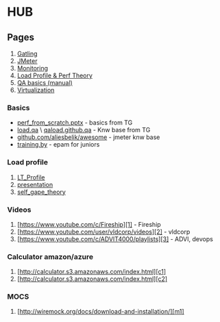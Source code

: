 # HUB
## Pages
1. [Gatling](gatling)
2. [JMeter](jmeter)
3. [Monitoring](monitoring)
4. [Load Profile & Perf Theory](theory)
5. [QA basics (manual)](qa)
6. [Virtualization](virtualization)

### Basics
* [perf_from_scratch.pptx](assets/perf_from_scratch.pptx) - basics from TG
* [load.qa](https://load.qa/) \ [qaload.github.qa](https://github.com/qaload/qaload.github.io) - Knw base from TG
* [github.com/aliesbelik/awesome](https://github.com/aliesbelik/awesome) - jmeter knw base
* [training.by](https://training.by/#!/Training/2957?lang=ru) -  epam for juniors

### Load profile
1. [LT_Profile](https://github.com/pflb/LT_Profile)
2. [presentation](https://docs.google.com/presentation/d/1Vfw6_FIYxJxfsIW1-OFaj-SOmLZYUkJuM-k7wvcNhAE/edit#slide=id.g8977d36562_0_81)
3. [self_gape_theory](theory)

### Videos
1. [https://www.youtube.com/c/Fireship][1] - Fireship
2. [https://www.youtube.com/user/vldcorp/videos][2] - vldcorp
3. [https://www.youtube.com/c/ADVIT4000/playlists][3] - ADVI, devops

### Calculator amazon/azure
1. [http://calculator.s3.amazonaws.com/index.html][c1]
2. [http://calculator.s3.amazonaws.com/index.html][c2]

### MOCS
1. [http://wiremock.org/docs/download-and-installation/][m1]


[1]: https://www.youtube.com/c/Fireship

[2]: https://www.youtube.com/user/vldcorp/videos

[3]: https://www.youtube.com/c/ADVIT4000/playlists

[c1]: http://calculator.s3.amazonaws.com/index.html

[c2]: http://calculator.s3.amazonaws.com/index.html

[m1]: http://wiremock.org/docs/download-and-installation/